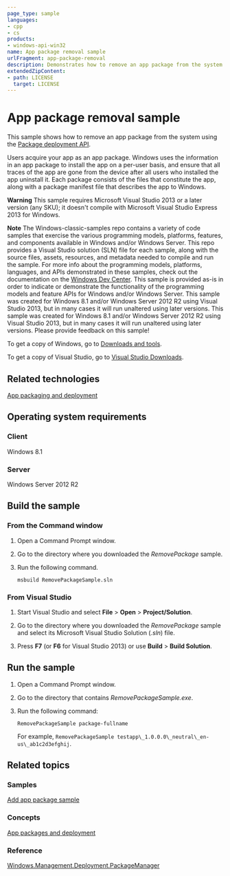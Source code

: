 ```yaml
---
page_type: sample
languages:
- cpp
- cs
products:
- windows-api-win32
name: App package removal sample
urlFragment: app-package-removal
description: Demonstrates how to remove an app package from the system using the Package deployment API.
extendedZipContent:
- path: LICENSE
  target: LICENSE
---
```


# App package removal sample

This sample shows how to remove an app package from the system using the [Package deployment API](http://msdn.microsoft.com/en-us/library/windows/desktop/hh994436).

Users acquire your app as an app package. Windows uses the information in an app package to install the app on a per-user basis, and ensure that all traces of the app are gone from the device after all users who installed the app uninstall it. Each package consists of the files that constitute the app, along with a package manifest file that describes the app to Windows.

**Warning**  This sample requires Microsoft Visual Studio 2013 or a later version (any SKU); it doesn't compile with Microsoft Visual Studio Express 2013 for Windows.

**Note**  The Windows-classic-samples repo contains a variety of code samples that exercise the various programming models, platforms, features, and components available in Windows and/or Windows Server. This repo provides a Visual Studio solution (SLN) file for each sample, along with the source files, assets, resources, and metadata needed to compile and run the sample. For more info about the programming models, platforms, languages, and APIs demonstrated in these samples, check out the documentation on the [Windows Dev Center](https://dev.windows.com). This sample is provided as-is in order to indicate or demonstrate the functionality of the programming models and feature APIs for Windows and/or Windows Server. This sample was created for Windows 8.1 and/or Windows Server 2012 R2 using Visual Studio 2013, but in many cases it will run unaltered using later versions. This sample was created for Windows 8.1 and/or Windows Server 2012 R2 using Visual Studio 2013, but in many cases it will run unaltered using later versions. Please provide feedback on this sample!

To get a copy of Windows, go to [Downloads and tools](http://go.microsoft.com/fwlink/p/?linkid=301696).

To get a copy of Visual Studio, go to [Visual Studio Downloads](http://go.microsoft.com/fwlink/p/?linkid=301697).

## Related technologies

[App packaging and deployment](http://msdn.microsoft.com/en-us/library/windows/desktop/hh446593)

## Operating system requirements

### Client

Windows 8.1

### Server

Windows Server 2012 R2

## Build the sample

### From the Command window

1.  Open a Command Prompt window.

2.  Go to the directory where you downloaded the *RemovePackage* sample.

3.  Run the following command.

    ```msbuild RemovePackageSample.sln```

### From Visual Studio

1.  Start Visual Studio and select **File** \> **Open** \> **Project/Solution**.

2.  Go to the directory where you downloaded the *RemovePackage* sample and select its Microsoft Visual Studio Solution (*.sln*) file.

3.  Press **F7** (or **F6** for Visual Studio 2013) or use **Build** \> **Build Solution**.

## Run the sample

1.  Open a Command Prompt window.

2.  Go to the directory that contains *RemovePackageSample.exe*.

3.  Run the following command:

    ```RemovePackageSample package-fullname```

    For example, ```RemovePackageSample testapp\_1.0.0.0\_neutral\_en-us\_ab1c2d3efghij```.

## Related topics

### Samples

[Add app package sample](http://go.microsoft.com/fwlink/p/?linkid=236968)

### Concepts

[App packages and deployment](http://msdn.microsoft.com/en-us/library/windows/desktop/hh464929)

### Reference

[Windows.Management.Deployment.PackageManager](http://msdn.microsoft.com/en-us/library/windows/desktop/br240960)

